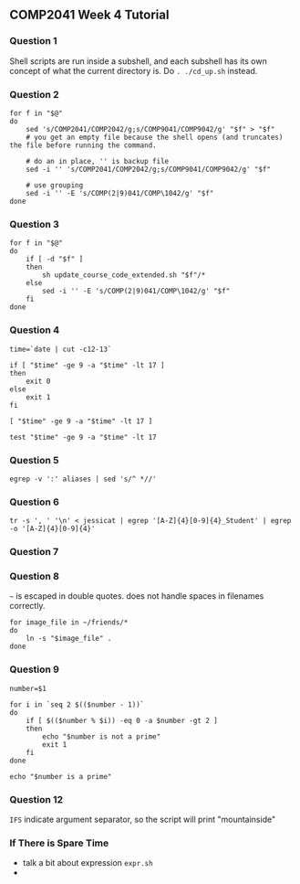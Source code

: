 ## COMP2041 Week 4 Tutorial

### Question 1

Shell scripts are run inside a subshell, and each subshell has its own concept of what the current directory is.
Do `. ./cd_up.sh` instead.

### Question 2

```
for f in "$@"
do
    sed 's/COMP2041/COMP2042/g;s/COMP9041/COMP9042/g' "$f" > "$f"
    # you get an empty file because the shell opens (and truncates) the file before running the command.

    # do an in place, '' is backup file
    sed -i '' 's/COMP2041/COMP2042/g;s/COMP9041/COMP9042/g' "$f"

    # use grouping
    sed -i '' -E 's/COMP(2|9)041/COMP\1042/g' "$f"
done

```

### Question 3

```
for f in "$@"
do
    if [ -d "$f" ]
    then
        sh update_course_code_extended.sh "$f"/*
    else
        sed -i '' -E 's/COMP(2|9)041/COMP\1042/g' "$f"
    fi
done
```

### Question 4

```
time=`date | cut -c12-13`

if [ "$time" -ge 9 -a "$time" -lt 17 ]
then
    exit 0
else
    exit 1
fi

[ "$time" -ge 9 -a "$time" -lt 17 ]

test "$time" -ge 9 -a "$time" -lt 17
```

### Question 5

```
egrep -v ':' aliases | sed 's/^ *//'
```

### Question 6

```
tr -s ', ' '\n' < jessicat | egrep '[A-Z]{4}[0-9]{4}_Student' | egrep -o '[A-Z]{4}[0-9]{4}'
```

### Question 7

### Question 8

`~` is escaped in double quotes. does not handle spaces in filenames correctly.

```
for image_file in ~/friends/*
do
    ln -s "$image_file" .
done
```

### Question 9

```
number=$1

for i in `seq 2 $(($number - 1))`
do
    if [ $(($number % $i)) -eq 0 -a $number -gt 2 ]
    then
        echo "$number is not a prime"
        exit 1
    fi
done

echo "$number is a prime"
```

### Question 12

`IFS` indicate argument separator, so the script will print "mountainside"

### If There is Spare Time

- talk a bit about expression `expr.sh`
- 
